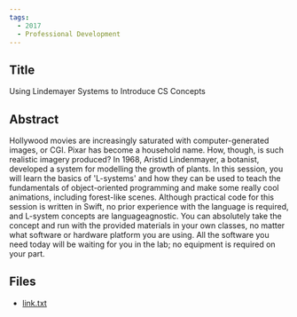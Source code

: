 ```yaml
---
tags:
  - 2017
  - Professional Development
---
```

    
## Title

Using Lindemayer Systems to Introduce CS Concepts

## Abstract

Hollywood movies are increasingly saturated with computer-generated images, or CGI. Pixar has become a household name. How, though, is such realistic imagery produced? In 1968, Aristid Lindenmayer, a botanist, developed a system for modelling the growth of plants. In this session, you will learn the basics of 'L-systems' and how they can be used to teach the fundamentals of object-oriented programming and make some really cool animations, including forest-like scenes. Although practical code for this session is written in Swift, no prior experience with the language is required, and L-system concepts are languageagnostic. You can absolutely take the concept and run with the provided materials in your own classes, no matter what software or hardware platform you are using. All the software you need today will be waiting for you in the lab; no equipment is required on your part.

## Files

- [link.txt](https://www.russellgordon.ca/acse/cemc-cse-resources/resources/2017/Russell_Gordon/link.txt)
